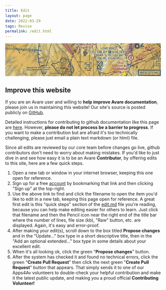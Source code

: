```yaml
---
title: Edit
layout: page
date: 2022-03-29
tags: Revise
permalink: /edit.html
---
```

<img src="images/apps4av-header.jpg" style="width: 100;">

## Improve this website

If you are an Avare user and willing to **help improve Avare
documentation**, please join us in maintaining this website! Our
site's source is posted publicly on
[GitHub](https://github.com/avare-docs/avare-docs.github.io).

Detailed instructions for contributing to github documentation like this page are
[here](https://github.com/avare-docs/avare-docs.github.io).  However,
**please do not let process be a barrier to progress**.  If you want
to make a contribution but are afraid it's too technically challenging, please
just email a plain text markdown (or html) file.

Since all edits are reviewed by our core team before changes go live, github
contributors don't need to worry about making mistakes. If you'd like
to just dive in and see how easy it is to be an Avare **Contributor**, 
by offering edits to this site, here are a few quick steps.
1. Open a new tab or window in your internet browser, keeping this one open for reference.
2. Sign up for a free [account](https://github.com/avare-docs.github.io) by bookmarking that link and then clicking "Sign up" at the top-right.
3. Use the above link to find and click the filename to open the item you'd like to edit in a new tab, keeping this page open for reference. A great first edit is this "quick steps" section of the [edit.md](https://github.com/avare-docs/avare-docs.github.io/blob/main/edit.md) file you're reading, because you can help make editing easier for others to learn. Just click that filename and then the Pencil icon near the right end of the title bar where the number of lines, file size (kb), "Raw" button, etc. are displayed. Again, it's easy and error-proof.
4. After making your edit(s), scroll down to the box titled **Propose changes** and in the "Update..." box type in a short descriptive title, then in the "Add an optional extended..." box type in some details about your excellent edit.
5. When it's all looking ok, click the green "**Propose changes**" button.
6. After the system has checked it and found no technical errors, click the green "**Create Pull Request**" then click the next green "**Create Pull Request**" button that appears. That simply sends it to one of our Apps4Av volunteers to double-check your helpful contribution and make it the latest public update, and making you a proud official **Contributing Volunteer!**
